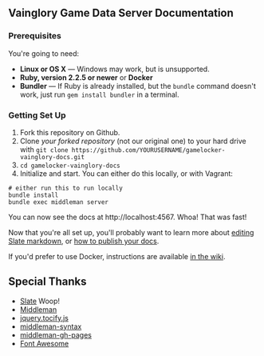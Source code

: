 Vainglory Game Data Server Documentation
-------------

### Prerequisites

You're going to need:

 - **Linux or OS X** — Windows may work, but is unsupported.
 - **Ruby, version 2.2.5 or newer** or **Docker**
 - **Bundler** — If Ruby is already installed, but the `bundle` command doesn't work, just run `gem install bundler` in a terminal.

### Getting Set Up

1. Fork this repository on Github.
2. Clone *your forked repository* (not our original one) to your hard drive with `git clone https://github.com/YOURUSERNAME/gamelocker-vainglory-docs.git`
3. `cd gamelocker-vainglory-docs`
4. Initialize and start. You can either do this locally, or with Vagrant:

```shell
# either run this to run locally
bundle install
bundle exec middleman server
```

You can now see the docs at http://localhost:4567. Whoa! That was fast!

Now that you're all set up, you'll probably want to learn more about [editing Slate markdown](https://github.com/lord/slate/wiki/Markdown-Syntax), or [how to publish your docs](https://github.com/lord/slate/wiki/Deploying-Slate).

If you'd prefer to use Docker, instructions are available [in the wiki](https://github.com/lord/slate/wiki/Docker).


Special Thanks
--------------------
- [Slate](https://github.com/lord/slate) Woop!
- [Middleman](https://github.com/middleman/middleman)
- [jquery.tocify.js](https://github.com/gfranko/jquery.tocify.js)
- [middleman-syntax](https://github.com/middleman/middleman-syntax)
- [middleman-gh-pages](https://github.com/edgecase/middleman-gh-pages)
- [Font Awesome](http://fortawesome.github.io/Font-Awesome/)
